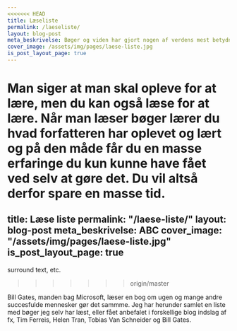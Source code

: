 ```yaml
---
<<<<<<< HEAD
title: Læseliste
permalink: /laeseliste/
layout: blog-post
meta_beskrivelse: Bøger og viden har gjort nogen af verdens mest betydningsfulde mennesker til dem de er. Med denne liste får du en indsigt i de bedst bøger anbefalet af verdens topfolk. 
cover_image: /assets/img/pages/laese-liste.jpg
is_post_layout_page: true
---
```

Man siger at man skal opleve for at lære, men du kan også læse for at lære. Når man læser bøger lærer du hvad forfatteren har oplevet og lært og på den måde får du en masse erfaringe du kun kunne have fået ved selv at gøre det. Du vil altså derfor spare en masse tid.
=======
title: Læse liste
permalink: "/laese-liste/"
layout: blog-post
meta_beskrivelse: ABC
cover_image: "/assets/img/pages/laese-liste.jpg"
is_post_layout_page: true
---

surround text, etc.
>>>>>>> origin/master

Bill Gates, manden bag Microsoft, læser en bog om ugen og mange andre succesfulde mennesker gør det sammme. Jeg har herunder samlet en liste med bøger jeg selv har læst, eller fået anbefalet i forskellige blog indslag af fx, Tim Ferreis, Helen Tran, Tobias Van Schneider og Bill Gates.
